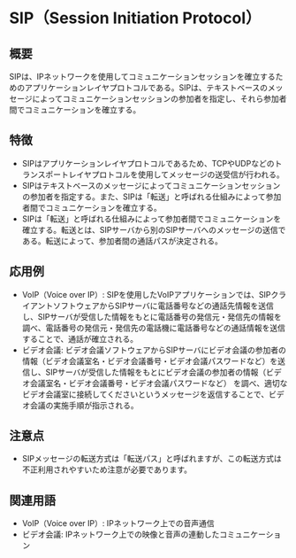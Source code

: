 

# SIP（Session Initiation Protocol）
## 概要
SIPは、IPネットワークを使用してコミュニケーションセッションを確立するためのアプリケーションレイヤプロトコルである。SIPは、テキストベースのメッセージによってコミュニケーションセッションの参加者を指定し、それら参加者間でコミュニケーションを確立する。

## 特徴
- SIPはアプリケーションレイヤプロトコルであるため、TCPやUDPなどのトランスポートレイヤプロトコルを使用してメッセージの送受信が行われる。
- SIPはテキストベースのメッセージによってコミュニケーションセッションの参加者を指定する。また、SIPは「転送」と呼ばれる仕組みによって参加者間でコミュニケーションを確立する。
- SIPは「転送」と呼ばれる仕組みによって参加者間でコミュニケーションを確立する。転送とは、SIPサーバから別のSIPサーバへのメッセージの送信である。転送によって、参加者間の通話パスが決定される。


## 応用例
- VoIP（Voice over IP）: SIPを使用したVoIPアプリケーションでは、SIPクライアントソフトウェアからSIPサーバに電話番号などの通話先情報を送信し、SIPサーバが受信した情報をもとに電話番号の発信元・発信先の情報を調べ、電話番号の発信元・発信先の電話機に電話番号などの通話情報を送信することで、通話が確立される。 
- ビデオ会議: ビデオ会議ソフトウェアからSIPサーバにビデオ会議の参加者の情報（ビデオ会議室名・ビデオ会議番号・ビデオ会議パスワードなど）を送信し、SIPサーバが受信した情報をもとにビデオ会議の参加者の情報（ビデオ会議室名・ビデオ会議番号・ビデオ会議パスワードなど） を調べ、適切なビデオ会議室に接続してくださいというメッセージを返信することで、ビデオ会議の実施手順が指示される。

 
## 注意点
- SIPメッセージの転送方式は「転送パス」と呼ばれますが、この転送方式は不正利用されやすいため注意が必要であります。

 
## 関連用語 
- VoIP（Voice over IP）: IPネットワーク上での音声通信 
- ビデオ会議: IPネットワーク上での映像と音声の連動したコミュニケーション